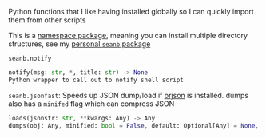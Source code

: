 Python functions that I like having installed globally so I can quickly import them from other scripts

This is a [namespace package](https://packaging.python.org/en/latest/guides/packaging-namespace-packages/), meaning you can install multiple directory structures, see my [personal `seanb` package](https://github.com/seanbreckenridge/dotfiles/tree/master/.config/seanb)

`seanb.notify`

```python
notify(msg: str, *, title: str) -> None
Python wrapper to call out to notify shell script
```

`seanb.jsonfast`: Speeds up JSON dump/load if [orjson](https://github.com/ijl/orjson) is installed. dumps also has a `minifed` flag which can compress JSON

```python
loads(jsonstr: str, **kwargs: Any) -> Any
dumps(obj: Any, minified: bool = False, default: Optional[Any] = None, **kwargs: Any) -> str
```
